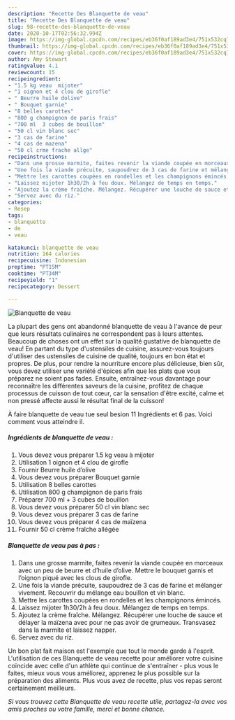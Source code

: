 ```yaml
---
description: "Recette Des Blanquette de veau"
title: "Recette Des Blanquette de veau"
slug: 98-recette-des-blanquette-de-veau
date: 2020-10-17T02:56:32.994Z
image: https://img-global.cpcdn.com/recipes/eb36f0af189ad3e4/751x532cq70/blanquette-de-veau-photo-principale-de-la-recette.jpg
thumbnail: https://img-global.cpcdn.com/recipes/eb36f0af189ad3e4/751x532cq70/blanquette-de-veau-photo-principale-de-la-recette.jpg
cover: https://img-global.cpcdn.com/recipes/eb36f0af189ad3e4/751x532cq70/blanquette-de-veau-photo-principale-de-la-recette.jpg
author: Amy Stewart
ratingvalue: 4.1
reviewcount: 15
recipeingredient:
- "1.5 kg veau  mijoter"
- "1 oignon et 4 clou de girofle"
- " Beurre huile dolive"
- " Bouquet garnie"
- "8 belles carottes"
- "800 g champignon de paris frais"
- "700 ml  3 cubes de bouillon"
- "50 cl vin blanc sec"
- "3 cas de farine"
- "4 cas de mazena"
- "50 cl crme frache allge"
recipeinstructions:
- "Dans une grosse marmite, faites revenir la viande coupée en morceaux avec un peu de beurre et d’huile d’olive. Mettre le bouquet garnis et l’oignon piqué avec les clous de girofle."
- "Une fois la viande précuite, saupoudrez de 3 cas de farine et mélanger vivement. Recouvrir du mélange eau bouillon et vin blanc."
- "Mettre les carottes coupées en rondelles et les champignons émincés."
- "Laissez mijoter 1h30/2h à feu doux. Mélangez de temps en temps."
- "Ajoutez la crème fraîche. Mélangez. Récupérer une louche de sauce et délayer la maïzena avec pour ne pas avoir de grumeaux. Transvasez dans la marmite et laissez napper."
- "Servez avec du riz."
categories:
- Resep
tags:
- blanquette
- de
- veau

katakunci: blanquette de veau 
nutrition: 164 calories
recipecuisine: Indonesian
preptime: "PT15M"
cooktime: "PT34M"
recipeyield: "1"
recipecategory: Dessert

---
```



![Blanquette de veau](https://img-global.cpcdn.com/recipes/eb36f0af189ad3e4/751x532cq70/blanquette-de-veau-photo-principale-de-la-recette.jpg)

La plupart des gens ont abandonné blanquette de veau à l'avance de peur que leurs résultats culinaires ne correspondent pas à leurs attentes. Beaucoup de choses ont un effet sur la qualité gustative de blanquette de veau! En partant du type d'ustensiles de cuisine, assurez-vous toujours d'utiliser des ustensiles de cuisine de qualité, toujours en bon état et propres. De plus, pour rendre la nourriture encore plus délicieuse, bien sûr, vous devez utiliser une variété d'épices afin que les plats que vous préparez ne soient pas fades. Ensuite, entraînez-vous davantage pour reconnaître les différentes saveurs de la cuisine, profitez de chaque processus de cuisson de tout cœur, car la sensation d'être excité, calme et non pressé affecte aussi le résultat final de la cuisson!

<!--inarticleads1-->

À faire blanquette de veau tue seul besion 11 Ingrédients et 6 pas. Voici comment vous atteindre il.

##### Ingrédients de blanquette de veau :

1. Vous devez vous préparer 1.5 kg veau à mijoter
1. Utilisation 1 oignon et 4 clou de girofle
1. Fournir  Beurre huile d’olive
1. Vous devez vous préparer  Bouquet garnie
1. Utilisation 8 belles carottes
1. Utilisation 800 g champignon de paris frais
1. Préparer 700 ml + 3 cubes de bouillon
1. Vous devez vous préparer 50 cl vin blanc sec
1. Vous devez vous préparer 3 cas de farine
1. Vous devez vous préparer 4 cas de maïzena
1. Fournir 50 cl crème fraîche allégée




<!--inarticleads2-->

##### Blanquette de veau pas à pas :

1. Dans une grosse marmite, faites revenir la viande coupée en morceaux avec un peu de beurre et d’huile d’olive. Mettre le bouquet garnis et l’oignon piqué avec les clous de girofle.
1. Une fois la viande précuite, saupoudrez de 3 cas de farine et mélanger vivement. Recouvrir du mélange eau bouillon et vin blanc.
1. Mettre les carottes coupées en rondelles et les champignons émincés.
1. Laissez mijoter 1h30/2h à feu doux. Mélangez de temps en temps.
1. Ajoutez la crème fraîche. Mélangez. Récupérer une louche de sauce et délayer la maïzena avec pour ne pas avoir de grumeaux. Transvasez dans la marmite et laissez napper.
1. Servez avec du riz.




<!--inarticleads1-->

<p>
Un bon plat fait maison est l'exemple que tout le monde garde à l'esprit. L'utilisation de ces Blanquette de veau recette pour améliorer votre cuisine coïncide avec celle d'un athlète qui continue de s'entraîner - plus vous le faites, mieux vous vous améliorez, apprenez le plus possible sur la préparation des aliments. Plus vous avez de recette, plus vos repas seront certainement meilleurs.
</p>

<p>
<i>Si vous trouvez cette Blanquette de veau recette utile, partagez-la avec vos amis proches ou votre famille, merci et bonne chance.</i>
</p>
